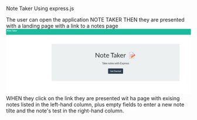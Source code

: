 Note Taker
Using express.js

The user can open the application NOTE TAKER
THEN they are presented with a landing page with a link to a notes page
![](screenshots/notetaker1.jpg)
WHEN they click on the link they are presented wit ha page with exising notes listed in the left-hand column, plus empty fields to enter a new note tilte and the note's test in the right-hand column.


